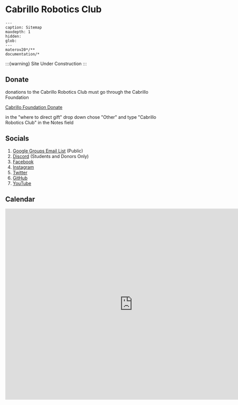 # Cabrillo Robotics Club 


```{toctree}
---
caption: Sitemap
maxdepth: 1
hidden:
glob:
---
materov20*/**
documentation/*
```

:::{warning}
Site Under Construction
:::

## Donate

donations to the Cabrillo Robotics Club must go through the Cabrillo Foundation

[Cabrillo Foundation Donate](https://foundation.cabrillo.edu/donate-2/)

in the "where to direct gift" drop down chose "Other" and type "Cabrillo Robotics Club" in the Notes field


## Socials 

1. [Google Groups Email List](https://groups.google.com/g/cabrillorobotics) (Public)
1. [Discord](https://discord.gg/jFH6AahW) (Students and Donors Only)
1. [Facebook](https://www.facebook.com/CabrilloRobotics/)
1. [Instagram](https://www.instagram.com/cabrillorobotics/)
1. [Twitter](https://twitter.com/CabrilloRobotic)
1. [GitHub](https://github.com/cabrillorobotics)
1. [YouTube](https://www.youtube.com/channel/UC7C8mbnPujbr6cxQMaxRVWw)


## Calendar 

<iframe src="https://calendar.google.com/calendar/embed?src=4dltcr9g0s8gqpl1764ib97quo%40group.calendar.google.com&ctz=America%2FLos_Angeles" style="border: 0" width="800" height="600" frameborder="0" scrolling="no"></iframe>
